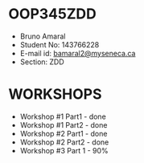 # OOP345ZDD
- Bruno Amaral
- Student No: 143766228
- E-mail id: bamaral2@myseneca.ca
- Section: ZDD

# WORKSHOPS
- Workshop #1 Part1 - done
- Workshop #1 Part2 - done
- Workshop #2 Part1 - done
- Workshop #2 Part2 - done
- Workshop #3 Part 1 - 90%
